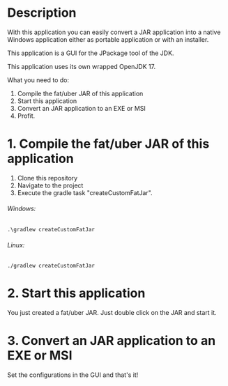 # Description

With this application you can easily convert a JAR application into a native Windows application either as portable
application or with an
installer.

This application is a GUI for the JPackage tool of the JDK.

This application uses its own wrapped OpenJDK 17.

What you need to do:

1. Compile the fat/uber JAR of this application
2. Start this application
3. Convert an JAR application to an EXE or MSI
4. Profit.

# 1. Compile the fat/uber JAR of this application

1. Clone this repository
2. Navigate to the project
3. Execute the gradle task "createCustomFatJar".

###### Windows:

    .\gradlew createCustomFatJar

###### Linux:

    ./gradlew createCustomFatJar

# 2. Start this application

You just created a fat/uber JAR. Just double click on the JAR and start it.

# 3. Convert an JAR application to an EXE or MSI

Set the configurations in the GUI and that's it!

